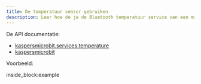 ```yaml
---
title: De temperatuur sensor gebruiken
description: Leer hoe de je de Bluetooth temperatuur service van een micro:bit kan gebruiken via python (aan de hand van een voorbeeld)
---
```


De API documentatie: 

- [kaspersmicrobit.services.temperature](reference/services/temperature.md)
- [kaspersmicrobit](reference/kaspersmicrobit.md)

Voorbeeld:

<!--codeinclude-->
[](../../../examples/microbit-temperature.py) inside_block:example
<!--/codeinclude-->

